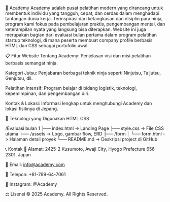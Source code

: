 🥷 Academy
Academy adalah pusat pelatihan modern yang dirancang untuk membentuk individu yang tangguh, cepat, dan cerdas dalam menghadapi tantangan dunia kerja. Terinspirasi dari ketangkasan dan disiplin para ninja, program kami fokus pada pembelajaran praktis, pengembangan mental, dan keterampilan nyata yang langsung bisa diterapkan.
Website ini juga merupakan bagian dari evaluasi bulan pertama dalam program pelatihan startup teknologi, di mana peserta membuat company profile berbasis HTML dan CSS sebagai portofolio awal.

📋 Fitur Website
Tentang Academy: Penjelasan visi dan misi pelatihan berbasis semangat ninja.

Kategori Jutsu: Penjabaran berbagai teknik ninja seperti Ninjutsu, Taijutsu, Genjutsu, dll.

Pelatihan Intensif: Program belajar di bidang logistik, teknologi, kepemimpinan, dan pengembangan diri.

Kontak & Lokasi: Informasi lengkap untuk menghubungi Academy dan lokasi fisiknya di Jepang.

🧠 Teknologi yang Digunakan
HTML
CSS

/Evaluasi bulan 1
├── index.html          -> Landing Page
├── style.css           -> File CSS utama
├── /assets             -> Logo, gambar flow, ERD
├── /form
│    └── form.html      -> Halaman detail proyek
└── README.md           -> Deskripsi project di GitHub

📞 Kontak
📍 Alamat: 2425-2 Kusumoto, Awaji City, Hyogo Prefecture 656-2301, Japan

📧 Email: info@academy.com

📱 Telepon: +81-799-64-7061

📸 Instagram: @Academy

⚖️ Lisensi
© 2025 Academy. All Rights Reserved.
